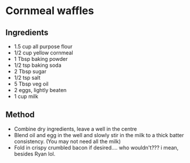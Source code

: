 # Cornmeal waffles

## Ingredients

- 1.5 cup all purpose flour
- 1/2 cup yellow cornmeal
- 1 Tbsp baking powder
- 1/2 tsp baking soda
- 2 Tbsp sugar
- 1/2 tsp salt
- 5 Tbsp veg oil
- 2 eggs, lightly beaten
- 1 cup milk

## Method

- Combine dry ingredients, leave a well in the centre
- Blend oil and egg in the well and slowly stir in the milk to a thick batter consistency.
(You may not need all the milk)
- Fold in crispy crumbled bacon if desired.... who wouldn't??? i mean, besides Ryan lol.
